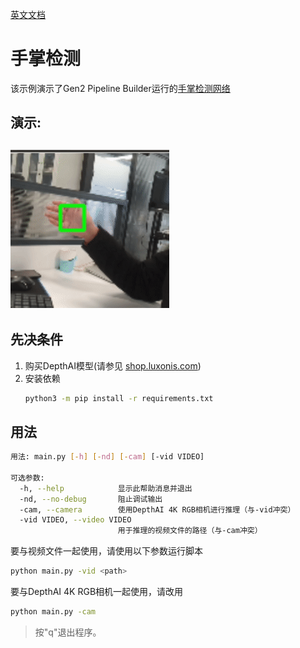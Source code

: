 [英文文档](README.md)

手掌检测
================

该示例演示了Gen2 Pipeline Builder运行的[手掌检测网络](https://google.github.io/mediapipe/solutions/hands#palm-detection-model)  

## 演示:

![demo](assets/palm_detection.gif)
--------------------

## 先决条件

1. 购买DepthAI模型(请参见 [shop.luxonis.com](https://shop.luxonis.com/))
2. 安装依赖
   ```bash
   python3 -m pip install -r requirements.txt
   ```


## 用法

```bash
用法: main.py [-h] [-nd] [-cam] [-vid VIDEO]

可选参数:
  -h, --help            显示此帮助消息并退出
  -nd, --no-debug       阻止调试输出
  -cam, --camera        使用DepthAI 4K RGB相机进行推理（与-vid冲突）
  -vid VIDEO, --video VIDEO
                        用于推理的视频文件的路径（与-cam冲突）

```

要与视频文件一起使用，请使用以下参数运行脚本

```bash
python main.py -vid <path>
```

要与DepthAI 4K RGB相机一起使用，请改用
```bash
python main.py -cam
```

> 按"q"退出程序。
